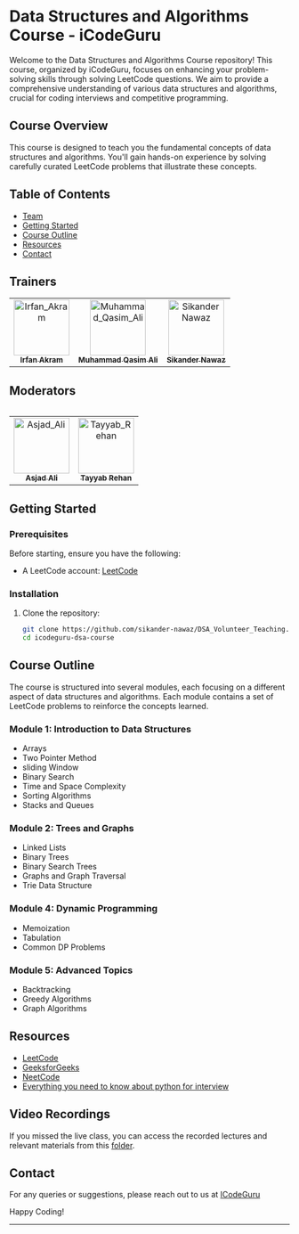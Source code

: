 # Data Structures and Algorithms Course - iCodeGuru

Welcome to the Data Structures and Algorithms Course repository! This course, organized by iCodeGuru, focuses on enhancing your problem-solving skills through solving LeetCode questions. We aim to provide a comprehensive understanding of various data structures and algorithms, crucial for coding interviews and competitive programming.

## Course Overview

This course is designed to teach you the fundamental concepts of data structures and algorithms. You'll gain hands-on experience by solving carefully curated LeetCode problems that illustrate these concepts.

## Table of Contents

- [Team](#trainers)
- [Getting Started](#getting-started)
- [Course Outline](#course-outline)
- [Resources](#resources)
- [Contact](#contact)

## Trainers

<table >
     <tbody>
          <tr>
               <td align="center">
                    <a href="https://github.com/irfanakram994">
                         <img src="https://avatars.githubusercontent.com/u/88235260?v=4" width="100px;" alt="Irfan_Akram"/>
                         <br />
                         <sub><b>Irfan Akram</b></sub>
                    </a> 
               </td>
               <td align="center">
                    <a href="https://github.com/Qasimali20">
                         <img src="https://media.licdn.com/dms/image/D4D03AQHsBMcLB55ZeQ/profile-displayphoto-shrink_800_800/0/1684694049702?e=1723075200&v=beta&t=Ncpux5VYHOi26zCYohxWf_HiTOx04uwZFZkh_bv3Ej4" width="100px;" alt="Muhammad_Qasim_Ali"/>
                         <br />
                         <sub><b>Muhammad Qasim Ali</b></sub>
                    </a> 
               </td>
               <td align="center">
                    <a href="https://github.com/sikander-nawaz">
                         <img src="https://avatars.githubusercontent.com/u/121254651?v=4" width="100px;" alt="Sikander Nawaz"/>
                         <br />
                         <sub><b>Sikander Nawaz</b></sub>
                    </a> 
               </td>
          </tr>     
     </tbody>
<table>

## Moderators

<table >
     <tbody>
          <tr>
               <td align="center">
                    <a href="https://github.com/A5jadAli">
                         <img src="https://avatars.githubusercontent.com/u/123229279?v=4" width="100px;" alt="Asjad_Ali"/>
                         <br />
                         <sub><b>Asjad Ali</b></sub>
                    </a> 
               </td>
               <td align="center">
                    <a href="https://github.com/tayyabrehan">
                         <img src="https://media.licdn.com/dms/image/D4D03AQG_VVXXEWc6FA/profile-displayphoto-shrink_800_800/0/1702522963844?e=1723075200&v=beta&t=EHbHlTTTwjrrsbInfYUm8FYRqChAMlijR-bw4rn0KBE" width="100px;" alt="Tayyab_Rehan"/>
                         <br />
                         <sub><b>Tayyab Rehan</b></sub>
                    </a> 
               </td>
          </tr>     
     </tbody>
<table>

## Getting Started

### Prerequisites

Before starting, ensure you have the following:

- A LeetCode account: [LeetCode](https://leetcode.com/)

### Installation

1. Clone the repository:
   ```bash
   git clone https://github.com/sikander-nawaz/DSA_Volunteer_Teaching.git
   cd icodeguru-dsa-course
   ```

## Course Outline

The course is structured into several modules, each focusing on a different aspect of data structures and algorithms. Each module contains a set of LeetCode problems to reinforce the concepts learned.

### Module 1: Introduction to Data Structures

- Arrays
- Two Pointer Method
- sliding Window
- Binary Search
- Time and Space Complexity
- Sorting Algorithms
- Stacks and Queues

### Module 2: Trees and Graphs

- Linked Lists
- Binary Trees
- Binary Search Trees
- Graphs and Graph Traversal
- Trie Data Structure

### Module 4: Dynamic Programming

- Memoization
- Tabulation
- Common DP Problems

### Module 5: Advanced Topics

- Backtracking
- Greedy Algorithms
- Graph Algorithms

## Resources

- [LeetCode](https://leetcode.com/)
- [GeeksforGeeks](https://www.geeksforgeeks.org/)
- [NeetCode](https://neetcode.io/)
- [Everything you need to know about python for interview](https://youtu.be/0K_eZGS5NsU?si=lMF7EaMqasd52aOO)

## Video Recordings

If you missed the live class, you can access the recorded lectures and relevant materials from this [folder](./Material).

## Contact

For any queries or suggestions, please reach out to us at [ICodeGuru](https://icode.guru/)

Happy Coding!

---
